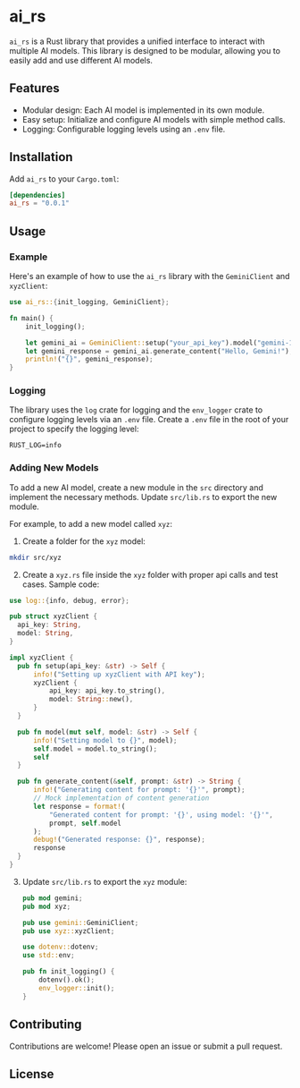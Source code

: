# ai_rs

`ai_rs` is a Rust library that provides a unified interface to interact with multiple AI models. This library is designed to be modular, allowing you to easily add and use different AI models.

## Features

- Modular design: Each AI model is implemented in its own module.
- Easy setup: Initialize and configure AI models with simple method calls.
- Logging: Configurable logging levels using an `.env` file.

## Installation

Add `ai_rs` to your `Cargo.toml`:

```toml
[dependencies]
ai_rs = "0.0.1"
```

## Usage

### Example

Here's an example of how to use the `ai_rs` library with the `GeminiClient` and `xyzClient`:

```rust
use ai_rs::{init_logging, GeminiClient};

fn main() {
    init_logging();

    let gemini_ai = GeminiClient::setup("your_api_key").model("gemini-1.5-pro");
    let gemini_response = gemini_ai.generate_content("Hello, Gemini!");
    println!("{}", gemini_response);
}
```

### Logging

The library uses the `log` crate for logging and the `env_logger` crate to configure logging levels via an `.env` file. Create a `.env` file in the root of your project to specify the logging level:

```
RUST_LOG=info
```

### Adding New Models

To add a new AI model, create a new module in the `src` directory and implement the necessary methods. Update `src/lib.rs` to export the new module.

For example, to add a new model called `xyz`:

1. Create a folder for the `xyz` model:

```sh
mkdir src/xyz
```

2. Create a `xyz.rs` file inside the `xyz` folder with proper api calls and test cases. Sample code:

```rust
use log::{info, debug, error};

pub struct xyzClient {
  api_key: String,
  model: String,
}

impl xyzClient {
  pub fn setup(api_key: &str) -> Self {
      info!("Setting up xyzClient with API key");
      xyzClient {
          api_key: api_key.to_string(),
          model: String::new(),
      }
  }

  pub fn model(mut self, model: &str) -> Self {
      info!("Setting model to {}", model);
      self.model = model.to_string();
      self
  }

  pub fn generate_content(&self, prompt: &str) -> String {
      info!("Generating content for prompt: '{}'", prompt);
      // Mock implementation of content generation
      let response = format!(
          "Generated content for prompt: '{}', using model: '{}'",
          prompt, self.model
      );
      debug!("Generated response: {}", response);
      response
  }
}
```

3. Update `src/lib.rs` to export the `xyz` module:

   ```rust
   pub mod gemini;
   pub mod xyz;

   pub use gemini::GeminiClient;
   pub use xyz::xyzClient;

   use dotenv::dotenv;
   use std::env;

   pub fn init_logging() {
       dotenv().ok();
       env_logger::init();
   }
   ```

## Contributing

Contributions are welcome! Please open an issue or submit a pull request.

## License
